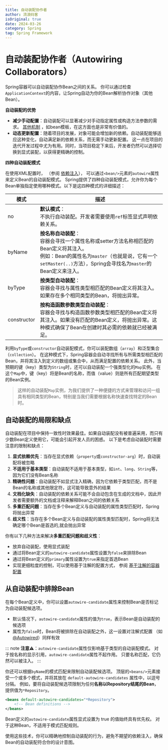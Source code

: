 ```yaml
---
title: 自动装配协作者
author: 流浪码客
isOriginal: true
date: 2024-03-26
category: Spring
tag: Spring Framework
---
```


# 自动装配协作者（Autowiring Collaborators）

Spring容器可以自动装配协作Bean之间的关系。
你可以通过检查`ApplicationContext`的内容，让Spring自动为你的Bean解析协作对象（其他Bean）。

**自动装配的优势**

* **减少手动配置**：自动装配可以显著减少对手动指定属性或构造方法参数的需求。
  [其他机制](https://docs.spring.io/spring-framework/reference/core/beans/child-bean-definitions.html)
  ，如bean模板，在这方面也是非常有价值的。
* **动态更新配置**：随着项目的发展，对象可能会增加新的依赖。自动装配能够适应这种变化，自动满足新的依赖关系，而无需手动更新配置。
  这一点在项目的迭代开发过程中尤为有用。同时，当项目稳定下来后，开发者仍然可以选择切换到显式装配，以获得更精确的控制。

**四种自动装配模式**

在使用XML配置时，
（参阅 [依赖注入](https://docs.spring.io/spring-framework/reference/core/beans/dependencies/factory-collaborators.html)），
可以通过`<bean/>`元素的`autowire`属性来定义Bean的自动装配模式。
Spring提供了四种自动装配模式，允许你为每个Bean单独指定使用哪种模式。以下是这四种模式的详细描述：

| 模式          | 描述                                                                                                                                           |
|-------------|----------------------------------------------------------------------------------------------------------------------------------------------|
| no          | **默认模式**：<br />不执行自动装配。开发者需要使用`ref`标签显式声明依赖关系。                                                                                               |
| byName      | **按名称自动装配**：<br />容器会寻找一个属性名称或setter方法名称相匹配的Bean定义将其注入。<br />例如：Bean的属性名为`master`（也就是说，它有一个`setMaster(..)`方法），Spring会寻找名为`master`的Bean定义来注入。 |                    
| byType      | **按类型自动装配**：<br />容器会寻找与属性类型相匹配的Bean定义将其注入。如果存在多个相同类型的Bean，将抛出异常。                                                                            |                                                                                
| constructor | **按构造函数参数类型自动装配**：<br />容器会寻找与构造函数参数类型相匹配的Bean定义将其注入。如果没有匹配的Bean定义，将抛出异常。这种模式确保了Bean在创建时其必需的依赖就已经被满足。                                        |

利用`byType`或`constructor`自动装配模式，你可以装配数组（`array`）和泛型集合（`collection`）。
在这种模式下，Spring容器会自动寻找所有与所需类型相匹配的Bean，并将其注入到定义的数组或集合中，从而满足配置的依赖关系。
此外，当预期的键（key）类型为`String`时，还可以自动装配一个强类型化的`Map`实例。
在这个`Map`中，键（key）将是Bean的名称，而值（value）则是所有匹配期望类型的Bean实例。

> 这样的自动装配`Map`实例，为我们提供了一种便捷的方式来管理和访问一组具有相同类型的Bean，特别是当我们需要根据名称快速查找特定的Bean时。

## 自动装配的局限和缺点

自动装配在项目中保持一致性时效果最佳。如果自动装配没有被普遍采用，而只有少数Bean定义使用它，可能会引起开发人员的困惑。
以下是考虑自动装配时需要注意的限制和缺点：

1. **显式依赖优先**：当存在显式依赖（`property`或`constructor-arg`）时，自动装配将被忽略
2. **不适用于基本类型**：自动装配不适用于基本类型，如`int`、`long`、`String`等，因为它们没有Bean名称
3. **精确性问题**：自动装配不如显式注入精确，因为它依赖于类型匹配，而不是Bean的名称或其他限定符，这可能导致意外的结果
4. **文档化缺失**：自动装配的依赖关系可能不会自动包含在生成的文档中，因此开发者需要额外的文档或注释来解释Bean之间的依赖关系
5. **多重匹配问题**：当存在多个Bean定义与自动装配的属性类型匹配时，Spring将抛出异常
6. **歧义性**：当存在多个Bean定义与自动装配的属性类型匹配时，Spring将无法确定哪个Bean是首选的,就会抛出异常

你有以下几种方法来解决**多重匹配问题和歧义性**：

* 放弃自动装配，使用显式装配
* 通过将Bean定义的`autowire-candidate`属性设置为`false`来排除Bean
* 通过将Bean定义的`primary`属性设置为`true`来指定首选Bean
* 实现更细粒度的控制，可以使用基于注解的配置方式，
  参阅 [基于注解的容器配置](https://docs.spring.io/spring-framework/reference/core/beans/annotation-config.html)

## 从自动装配中排除Bean

在每个Bean定义中，你可以设置`autowire-candidate`属性来控制Bean是否标记为自动装配候选项。

* 默认情况下，`autowire-candidate`属性的值为`true`，表示Bean是自动装配的候选项
* 属性为`false`时，Bean将被排除在自动装配之外，这一设置对注解式配置
  （如[@Autowired](https://docs.spring.io/spring-framework/reference/core/beans/annotation-config/autowired.html)）同样有效

::: note
**注意⚠️**：`autowire-candidate`属性仅影响基于类型的自动装配模式。
对于按名称的显示引用，`autowire-candidate`属性不起作用。 只要名称匹配，它仍然可以被注入。
:::

你还可以根据`byName`的模式匹配来限制自动装配候选项。
顶层的`<beans/>`元素接受一个或多个模式，并将其放在 `default-autowire-candidates` 属性中，以逗号分隔。
例如，要将自动装配候选项限制为任何**名称以Repository结尾的Bean**，提供值为`*Repository`。

```xml
<beans default-autowire-candidates="*Repository">
    <!-- Bean definitions -->
</beans>
```

Bean定义的`autowire-candidate`属性显式设置为 true 的值始终具有优先权。
对于这种Bean，不适用于模式匹配规则。

使用这些技术，你可以精确地控制自动装配的行为，避免不期望的依赖注入，确保Bean的自动装配符合你的设计意图。

